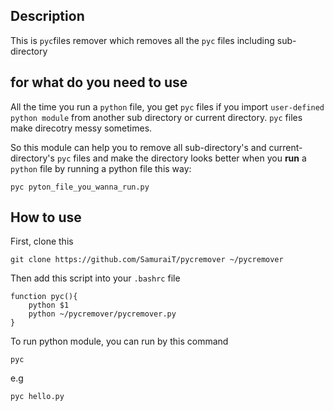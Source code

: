 Description
---------
This is `pyc`files remover which removes all the `pyc` files including sub-directory

for what do you need to use
------------
All the time you run a `python` file, you get `pyc` files
if you import `user-defined python module` from another sub directory or current directory.
`pyc` files make direcotry messy sometimes.

So this module can help you to remove all sub-directory's and current-directory's `pyc` files and make the directory looks better when you **run** a `python` file 
by running a python file this way:
```
pyc pyton_file_you_wanna_run.py
```

How to use
-----------
First, clone this
```git
git clone https://github.com/SamuraiT/pycremover ~/pycremover
```
Then add this script into your `.bashrc` file
```
function pyc(){
    python $1
    python ~/pycremover/pycremover.py 
}
```
To run python module, you can run by this command
```
pyc
```

e.g
```
pyc hello.py
```

